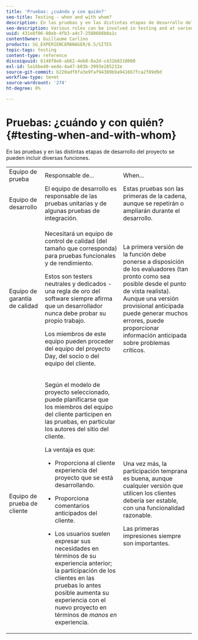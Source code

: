 ```yaml
---
title: 'Pruebas: ¿cuándo y con quién?'
seo-title: Testing - when and with whom?
description: En las pruebas y en las distintas etapas de desarrollo del proyecto pueden participar diversas funciones
seo-description: Various roles can be involved in testing and at various stages of project development
uuid: 431e8f06-80eb-4fb3-a4c7-2580608b0a1c
contentOwner: Guillaume Carlino
products: SG_EXPERIENCEMANAGER/6.5/SITES
topic-tags: testing
content-type: reference
discoiquuid: 6148f8e6-ab62-4eb8-8a2d-c431b8318000
exl-id: 5a16be40-eede-4a47-b03b-3993e285232e
source-git-commit: b220adf6fa3e9faf94389b9a9416b7fca2f89d9d
workflow-type: tm+mt
source-wordcount: '274'
ht-degree: 0%

---
```


# Pruebas: ¿cuándo y con quién?{#testing-when-and-with-whom}

En las pruebas y en las distintas etapas de desarrollo del proyecto se pueden incluir diversas funciones.

<table>
 <tbody>
  <tr>
   <td>Equipo de prueba</td>
   <td>Responsable de... </td>
   <td>When...</td>
  </tr>
  <tr>
   <td>Equipo de desarrollo</td>
   <td>El equipo de desarrollo es responsable de las pruebas unitarias y de algunas pruebas de integración.</td>
   <td>Estas pruebas son las primeras de la cadena, aunque se repetirán o ampliarán durante el desarrollo.</td>
  </tr>
  <tr>
   <td>Equipo de garantía de calidad</td>
   <td><p>Necesitará un equipo de control de calidad (del tamaño que corresponda) para pruebas funcionales y de rendimiento.</p> <p>Estos son testers neutrales y dedicados - una regla de oro del software siempre afirma que un desarrollador nunca debe probar su propio trabajo.</p> <p>Los miembros de este equipo pueden proceder del equipo del proyecto Day, del socio o del equipo del cliente.</p> </td>
   <td><p>La primera versión de la función debe ponerse a disposición de los evaluadores (tan pronto como sea posible desde el punto de vista realista). Aunque una versión provisional anticipada puede generar muchos errores, puede proporcionar información anticipada sobre problemas críticos.</p> </td>
  </tr>
  <tr>
   <td>Equipo de prueba de cliente</td>
   <td><p>Según el modelo de proyecto seleccionado, puede planificarse que los miembros del equipo del cliente participen en las pruebas, en particular los autores del sitio del cliente.</p> <p>La ventaja es que:</p>
    <ul>
     <li><p>Proporciona al cliente experiencia del proyecto que se está desarrollando.</p> </li>
     <li><p>Proporciona comentarios anticipados del cliente.</p> </li>
     <li><p>Los usuarios suelen expresar sus necesidades en términos de su experiencia anterior; la participación de los clientes en las pruebas lo antes posible aumenta su experiencia con el nuevo proyecto en términos de <i>manos en</i> experiencia.</p> </li>
    </ul> </td>
   <td><p>Una vez más, la participación temprana es buena, aunque cualquier versión que utilicen los clientes debería ser estable, con una funcionalidad razonable.</p> <p>Las primeras impresiones siempre son importantes.</p> </td>
  </tr>
 </tbody>
</table>
